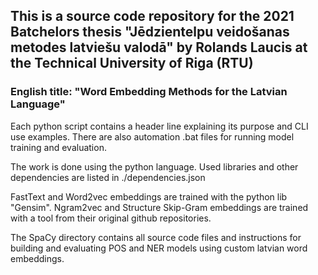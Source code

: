 ## This is a source code repository for the 2021 Batchelors thesis "Jēdzientelpu veidošanas metodes latviešu valodā" by Rolands Laucis at the Technical University of Riga (RTU)
### English title: "Word Embedding Methods for the Latvian Language"

Each python script contains a header line explaining its purpose and CLI use examples.
There are also automation .bat files for running model training and evaluation.

The work is done using the python language.
Used libraries and other dependencies are listed in ./dependencies.json

FastText and Word2vec embeddings are trained with the python lib "Gensim".
Ngram2vec and Structure Skip-Gram embeddings are trained with a tool from their original github repositories.

The SpaCy directory contains all source code files and instructions for building and evaluating POS and NER models using custom latvian word embeddings.
